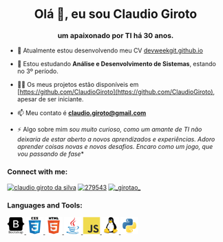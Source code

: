 <h1 align="center">Olá 👋, eu sou Claudio Giroto</h1>
<h3 align="center">um apaixonado por TI há 30 anos.</h3>

- 🔭 Atualmente estou desenvolvendo meu CV [devweekgit.github.io](https://github.com/ClaudioGiroto/devweekgit.github.io)

- 🌱 Estou estudando **Análise e Desenvolvimento de Sistemas**, estando no 3º período.

- 👨‍💻 Os meus projetos estão disponíveis em [https://github.com/ClaudioGiroto](https://github.com/ClaudioGiroto), apesar de ser iniciante.

- 📫 Meu contato é **claudio.giroto@gmail.com**

- ⚡ Algo sobre mim *sou muito curioso, como um amante de TI não deixaria de estar aberto a novos aprendizados e experiências. Adoro aprender coisas novas e novos desafios. Encaro como um jogo, que vou passando de fase**

<h3 align="left">Connect with me:</h3>
<p align="left">
<a href="https://linkedin.com/in/claudio giroto da silva" target="blank"><img align="center" src="https://raw.githubusercontent.com/rahuldkjain/github-profile-readme-generator/master/src/images/icons/Social/linked-in-alt.svg" alt="claudio giroto da silva" height="30" width="40" /></a>
<a href="https://stackoverflow.com/users/279543" target="blank"><img align="center" src="https://raw.githubusercontent.com/rahuldkjain/github-profile-readme-generator/master/src/images/icons/Social/stack-overflow.svg" alt="279543" height="30" width="40" /></a>
<a href="https://instagram.com/_girotao_" target="blank"><img align="center" src="https://raw.githubusercontent.com/rahuldkjain/github-profile-readme-generator/master/src/images/icons/Social/instagram.svg" alt="_girotao_" height="30" width="40" /></a>
</p>

<h3 align="left">Languages and Tools:</h3>
<p align="left"> <a href="https://getbootstrap.com" target="_blank" rel="noreferrer"> <img src="https://raw.githubusercontent.com/devicons/devicon/master/icons/bootstrap/bootstrap-plain-wordmark.svg" alt="bootstrap" width="40" height="40"/> </a> <a href="https://www.w3schools.com/css/" target="_blank" rel="noreferrer"> <img src="https://raw.githubusercontent.com/devicons/devicon/master/icons/css3/css3-original-wordmark.svg" alt="css3" width="40" height="40"/> </a> <a href="https://www.w3.org/html/" target="_blank" rel="noreferrer"> <img src="https://raw.githubusercontent.com/devicons/devicon/master/icons/html5/html5-original-wordmark.svg" alt="html5" width="40" height="40"/> </a> <a href="https://www.java.com" target="_blank" rel="noreferrer"> <img src="https://raw.githubusercontent.com/devicons/devicon/master/icons/java/java-original.svg" alt="java" width="40" height="40"/> </a> <a href="https://developer.mozilla.org/en-US/docs/Web/JavaScript" target="_blank" rel="noreferrer"> <img src="https://raw.githubusercontent.com/devicons/devicon/master/icons/javascript/javascript-original.svg" alt="javascript" width="40" height="40"/> </a> <a href="https://www.linux.org/" target="_blank" rel="noreferrer"> <img src="https://raw.githubusercontent.com/devicons/devicon/master/icons/linux/linux-original.svg" alt="linux" width="40" height="40"/> </a> <a href="https://www.python.org" target="_blank" rel="noreferrer"> <img src="https://raw.githubusercontent.com/devicons/devicon/master/icons/python/python-original.svg" alt="python" width="40" height="40"/> </a> </p>
